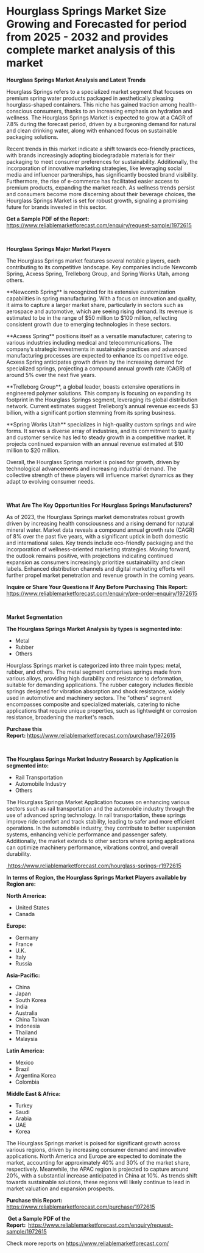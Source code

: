 <p><h1>Hourglass Springs Market Size Growing and Forecasted for period from 2025 - 2032 and provides complete market analysis of this market</h1></p><p><strong>Hourglass Springs Market Analysis and Latest Trends</strong></p>
<p><p>Hourglass Springs refers to a specialized market segment that focuses on premium spring water products packaged in aesthetically pleasing hourglass-shaped containers. This niche has gained traction among health-conscious consumers, thanks to an increasing emphasis on hydration and wellness. The Hourglass Springs Market is expected to grow at a CAGR of 7.8% during the forecast period, driven by a burgeoning demand for natural and clean drinking water, along with enhanced focus on sustainable packaging solutions.</p><p>Recent trends in this market indicate a shift towards eco-friendly practices, with brands increasingly adopting biodegradable materials for their packaging to meet consumer preferences for sustainability. Additionally, the incorporation of innovative marketing strategies, like leveraging social media and influencer partnerships, has significantly boosted brand visibility. Furthermore, the rise of e-commerce has facilitated easier access to premium products, expanding the market reach. As wellness trends persist and consumers become more discerning about their beverage choices, the Hourglass Springs Market is set for robust growth, signaling a promising future for brands invested in this sector.</p></p>
<p><strong>Get a Sample PDF of the Report:&nbsp;</strong> <a href="https://www.reliablemarketforecast.com/enquiry/request-sample/1972615?utm_campaign=3539&utm_medium=2&utm_source=Github&utm_content=ia&utm_term=10042025&utm_id=hourglass-springs">https://www.reliablemarketforecast.com/enquiry/request-sample/1972615</a></p>
<p>&nbsp;</p>
<p><strong>Hourglass Springs Major Market Players</strong></p>
<p><p>The Hourglass Springs market features several notable players, each contributing to its competitive landscape. Key companies include Newcomb Spring, Acxess Spring, Trelleborg Group, and Spring Works Utah, among others. </p><p>**Newcomb Spring** is recognized for its extensive customization capabilities in spring manufacturing. With a focus on innovation and quality, it aims to capture a larger market share, particularly in sectors such as aerospace and automotive, which are seeing rising demand. Its revenue is estimated to be in the range of $50 million to $100 million, reflecting consistent growth due to emerging technologies in these sectors.</p><p>**Acxess Spring** positions itself as a versatile manufacturer, catering to various industries including medical and telecommunications. The company’s strategic investments in sustainable practices and advanced manufacturing processes are expected to enhance its competitive edge. Acxess Spring anticipates growth driven by the increasing demand for specialized springs, projecting a compound annual growth rate (CAGR) of around 5% over the next five years.</p><p>**Trelleborg Group**, a global leader, boasts extensive operations in engineered polymer solutions. This company is focusing on expanding its footprint in the Hourglass Springs segment, leveraging its global distribution network. Current estimates suggest Trelleborg’s annual revenue exceeds $3 billion, with a significant portion stemming from its spring business.</p><p>**Spring Works Utah** specializes in high-quality custom springs and wire forms. It serves a diverse array of industries, and its commitment to quality and customer service has led to steady growth in a competitive market. It projects continued expansion with an annual revenue estimated at $10 million to $20 million.</p><p>Overall, the Hourglass Springs market is poised for growth, driven by technological advancements and increasing industrial demand. The collective strength of these players will influence market dynamics as they adapt to evolving consumer needs.</p></p>
<p>&nbsp;</p>
<p><strong>What Are The Key Opportunities For Hourglass Springs Manufacturers?</strong></p>
<p><p>As of 2023, the Hourglass Springs market demonstrates robust growth driven by increasing health consciousness and a rising demand for natural mineral water. Market data reveals a compound annual growth rate (CAGR) of 8% over the past five years, with a significant uptick in both domestic and international sales. Key trends include eco-friendly packaging and the incorporation of wellness-oriented marketing strategies. Moving forward, the outlook remains positive, with projections indicating continued expansion as consumers increasingly prioritize sustainability and clean labels. Enhanced distribution channels and digital marketing efforts will further propel market penetration and revenue growth in the coming years.</p></p>
<p><strong>Inquire or Share Your Questions If Any Before Purchasing This Report:</strong> <a href="https://www.reliablemarketforecast.com/enquiry/pre-order-enquiry/1972615?utm_campaign=3539&utm_medium=2&utm_source=Github&utm_content=ia&utm_term=10042025&utm_id=hourglass-springs">https://www.reliablemarketforecast.com/enquiry/pre-order-enquiry/1972615</a></p>
<p>&nbsp;</p>
<p><strong>Market Segmentation</strong></p>
<p><strong>The Hourglass Springs Market Analysis by types is segmented into:</strong></p>
<p><ul><li>Metal</li><li>Rubber</li><li>Others</li></ul></p>
<p><p>Hourglass Springs market is categorized into three main types: metal, rubber, and others. The metal segment comprises springs made from various alloys, providing high durability and resistance to deformation, suitable for demanding applications. The rubber category includes flexible springs designed for vibration absorption and shock resistance, widely used in automotive and machinery sectors. The "others" segment encompasses composite and specialized materials, catering to niche applications that require unique properties, such as lightweight or corrosion resistance, broadening the market's reach.</p></p>
<p><strong>Purchase this Report:&nbsp;</strong><a href="https://www.reliablemarketforecast.com/purchase/1972615?utm_campaign=3539&utm_medium=2&utm_source=Github&utm_content=ia&utm_term=10042025&utm_id=hourglass-springs">https://www.reliablemarketforecast.com/purchase/1972615</a></p>
<p>&nbsp;</p>
<p><strong>The Hourglass Springs Market Industry Research by Application is segmented into:</strong></p>
<p><ul><li>Rail Transportation</li><li>Automobile Industry</li><li>Others</li></ul></p>
<p><p>The Hourglass Springs Market Application focuses on enhancing various sectors such as rail transportation and the automobile industry through the use of advanced spring technology. In rail transportation, these springs improve ride comfort and track stability, leading to safer and more efficient operations. In the automobile industry, they contribute to better suspension systems, enhancing vehicle performance and passenger safety. Additionally, the market extends to other sectors where spring applications can optimize machinery performance, vibrations control, and overall durability.</p></p>
<p><a href="https://www.reliablemarketforecast.com/hourglass-springs-r1972615?utm_campaign=3539&utm_medium=2&utm_source=Github&utm_content=ia&utm_term=10042025&utm_id=hourglass-springs">&nbsp;https://www.reliablemarketforecast.com/hourglass-springs-r1972615</a></p>
<p><strong>In terms of Region, the Hourglass Springs Market Players available by Region are:</strong></p>
<p>
    <p> <strong> North America: </strong>
        <ul>
            <li>United States</li>
            <li>Canada</li>
        </ul>
        </p> 
    <p> <strong> Europe: </strong>
        <ul>
            <li>Germany</li>
            <li>France</li>
            <li>U.K.</li>
            <li>Italy</li>
            <li>Russia</li>
        </ul>
        </p> 
    <p> <strong> Asia-Pacific: </strong>
        <ul>
            <li>China</li>
            <li>Japan</li>
            <li>South Korea</li>
            <li>India</li>
            <li>Australia</li>
            <li>China Taiwan</li>
            <li>Indonesia</li>
            <li>Thailand</li>
            <li>Malaysia</li>
        </ul>
        </p> 
    <p> <strong> Latin America: </strong>
        <ul>
            <li>Mexico</li>
            <li>Brazil</li>
            <li>Argentina Korea</li>
            <li>Colombia</li>
        </ul>
        </p> 
    <p> <strong> Middle East & Africa: </strong>
        <ul>
            <li>Turkey</li>
            <li>Saudi</li>
            <li>Arabia</li>
            <li>UAE</li>
            <li>Korea</li>
        </ul>
    </p>
    </p>
<p><p>The Hourglass Springs market is poised for significant growth across various regions, driven by increasing consumer demand and innovative applications. North America and Europe are expected to dominate the market, accounting for approximately 40% and 30% of the market share, respectively. Meanwhile, the APAC region is projected to capture around 20%, with a substantial increase anticipated in China at 10%. As trends shift towards sustainable solutions, these regions will likely continue to lead in market valuation and expansion prospects.</p></p>
<p><strong>Purchase this Report: </strong><a href="https://www.reliablemarketforecast.com/purchase/1972615?utm_campaign=3539&utm_medium=2&utm_source=Github&utm_content=ia&utm_term=10042025&utm_id=hourglass-springs">https://www.reliablemarketforecast.com/purchase/1972615</a></p>
<p>&nbsp;<strong>Get a Sample PDF of the Report:&nbsp;&nbsp;</strong><a href="https://www.reliablemarketforecast.com/enquiry/request-sample/1972615?utm_campaign=3539&utm_medium=2&utm_source=Github&utm_content=ia&utm_term=10042025&utm_id=hourglass-springs">https://www.reliablemarketforecast.com/enquiry/request-sample/1972615</a></p>
<p><strong></strong></p>
<p>Check more reports on <a href="https://www.reliablemarketforecast.com/?utm_campaign=3539&utm_medium=2&utm_source=Github&utm_content=ia&utm_term=10042025&utm_id=hourglass-springs">https://www.reliablemarketforecast.com/</a></p>